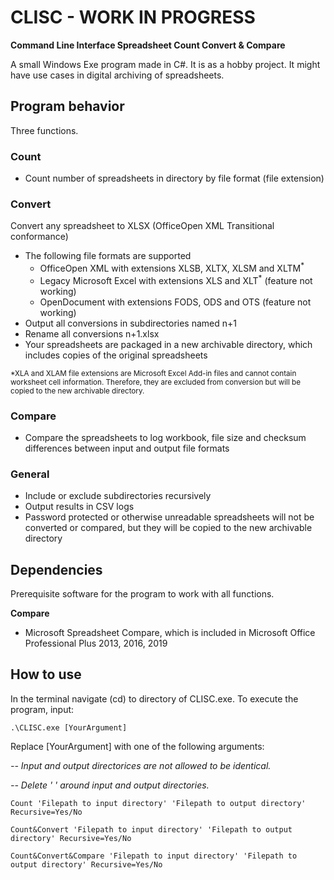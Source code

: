 # CLISC - WORK IN PROGRESS
**Command Line Interface Spreadsheet Count Convert & Compare**

A small Windows Exe program made in C#. It is as a hobby project. It might have use cases in digital archiving of spreadsheets.

## Program behavior
Three functions.

### Count
* Count number of spreadsheets in directory by file format (file extension)

### Convert
Convert any spreadsheet to XLSX (OfficeOpen XML Transitional conformance)

* The following file formats are supported
  - OfficeOpen XML with extensions XLSB, XLTX, XLSM and XLTM<sup>*</sup>
  - Legacy Microsoft Excel with extensions XLS and XLT<sup>*</sup> (feature not working)
  - OpenDocument with extensions FODS, ODS and OTS (feature not working)
* Output all conversions in subdirectories named n+1
* Rename all conversions n+1.xlsx
* Your spreadsheets are packaged in a new archivable directory, which includes copies of the original spreadsheets

<sup>*XLA and XLAM file extensions are Microsoft Excel Add-in files and cannot contain worksheet cell information. Therefore, they are excluded from conversion but will be copied to the new archivable directory.</sup>

### Compare
* Compare the spreadsheets to log workbook, file size and checksum differences between input and output file formats

### General
* Include or exclude subdirectories recursively
* Output results in CSV logs
* Password protected or otherwise unreadable spreadsheets will not be converted or compared, but they will be copied to the new archivable directory

## Dependencies
Prerequisite software for the program to work with all functions.

**Compare**
* Microsoft Spreadsheet Compare, which is included in Microsoft Office Professional Plus 2013, 2016, 2019

## How to use
In the terminal navigate (cd) to directory of CLISC.exe. To execute the program, input:

```
.\CLISC.exe [YourArgument]
```

Replace [YourArgument] with one of the following arguments:

*-- Input and output directorices are not allowed to be identical.*

*-- Delete ' ' around input and output directories.*

```
Count 'Filepath to input directory' 'Filepath to output directory' Recursive=Yes/No
```
```
Count&Convert 'Filepath to input directory' 'Filepath to output directory' Recursive=Yes/No
```
```
Count&Convert&Compare 'Filepath to input directory' 'Filepath to output directory' Recursive=Yes/No
```
